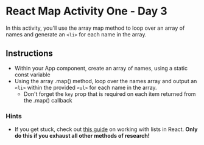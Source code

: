 # React Map Activity One - Day 3

In this activity, you'll use the array map method to loop over an array of names and generate an ```<li>``` for each name in the array.

## Instructions

* Within your App component, create an array of names, using a static const variable
* Using the array .map() method, loop over the names array and output an ```<li>``` within the provided ```<ul>``` for each name in the array.
  * Don't forget the ```key``` prop that is required on each item returned from the .map() callback

### Hints
* If you get stuck, check out [this guide](https://reactjs.org/docs/lists-and-keys.html) on working with lists in React.  **Only do this if you exhaust all other methods of research!**


